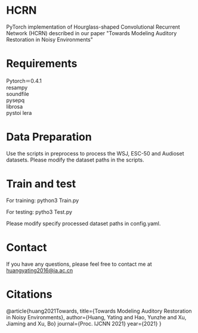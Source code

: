 # HCRN
PyTorch implementation of Hourglass-shaped Convolutional Recurrent Network (HCRN) described in our paper "Towards Modeling Auditory Restoration in Noisy Environments"

# Requirements
Pytorch＝0.4.1  
resampy  
soundfile   
pysepq  
librosa  
pystoi
lera

# Data Preparation
Use the scripts in preprocess to process the WSJ, ESC-50 and Audioset datasets. Please modify the dataset paths in the scripts.

# Train and test
For training:  python3 Train.py

For testing:  pytho3 Test.py

Please modify specify processed dataset paths in config.yaml.

# Contact
If you have any questions, please feel free to contact me at huangyating2016@ia.ac.cn

# Citations
@article{huang2021Towards,
  title={Towards Modeling Auditory Restoration
in Noisy Environments},
  author={Huang, Yating and Hao, Yunzhe and Xu, Jiaming and Xu, Bo}
  journal={Proc. IJCNN 2021}
  year={2021}
}
